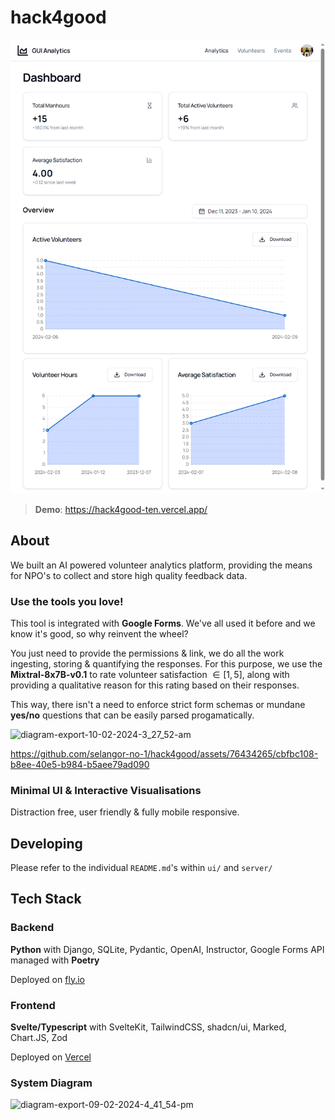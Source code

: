 # hack4good

![landing](.github/assets/landing.png)

> **Demo**: https://hack4good-ten.vercel.app/
## About

We built an AI powered volunteer analytics platform, providing the means for NPO's to collect and store high quality feedback data.

### Use the tools you love!

This tool is integrated with **Google Forms**. We've all used it before and we know it's good, so why reinvent the wheel?

You just need to provide the permissions & link, we do all the work ingesting, storing & quantifying the responses. For this purpose, we use the
**Mixtral-8x7B-v0.1** to rate volunteer satisfaction $\in [1,5]$, along with providing a qualitative reason for this rating based on their responses.

This way, there isn't a need to enforce strict form schemas or mundane **yes/no** questions that can be easily parsed progamatically.

![diagram-export-10-02-2024-3_27_52-am](https://github.com/selangor-no-1/hack4good/assets/76434265/520f400b-7de7-4dd5-87dd-45f2f1abd928)

https://github.com/selangor-no-1/hack4good/assets/76434265/cbfbc108-b8ee-40e5-b984-b5aee79ad090

### Minimal UI & Interactive Visualisations

Distraction free, user friendly & fully mobile responsive.

## Developing

Please refer to the individual `README.md`'s within `ui/` and `server/`

## Tech Stack

### Backend

**Python** with Django, SQLite, Pydantic, OpenAI, Instructor, Google Forms API managed with **Poetry**

Deployed on [fly.io](fly.io)

### Frontend

**Svelte/Typescript** with SvelteKit, TailwindCSS, shadcn/ui, Marked, Chart.JS, Zod

Deployed on [Vercel](vercel.com)

### System Diagram

![diagram-export-09-02-2024-4_41_54-pm](https://github.com/selangor-no-1/hack4good/assets/76434265/16971873-415b-49bd-9ef8-b09993ed9b71)

